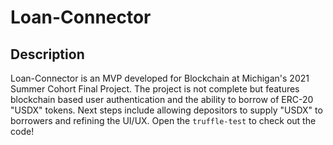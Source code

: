 # Loan-Connector

## Description

Loan-Connector is an MVP developed for Blockchain at Michigan's 2021 Summer Cohort Final Project. The project is not complete but features blockchain based 
user authentication and the ability to borrow of ERC-20 "USDX" tokens. Next steps include allowing depositors to supply "USDX" to borrowers and refining the UI/UX. 
Open the `truffle-test` to check out the code!
